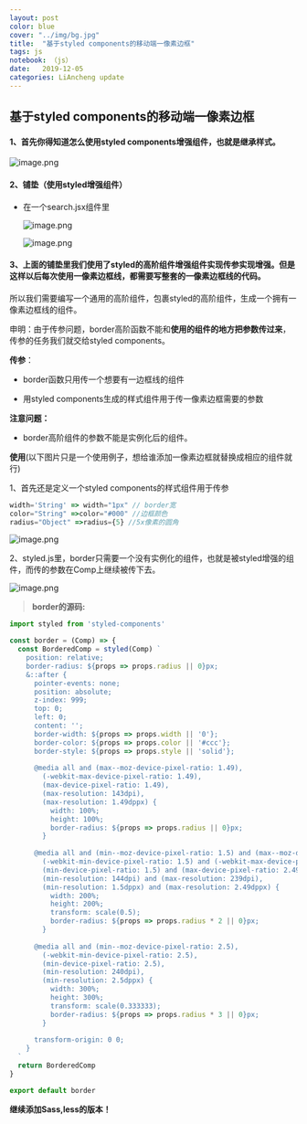```yaml
---
layout: post
color: blue
cover: "../img/bg.jpg"
title:  "基于styled components的移动端一像素边框"
tags: js
notebook: （js）
date:   2019-12-05 
categories: LiAncheng update
---
```


## 基于styled components的移动端一像素边框  

#### 1、首先你得知道怎么使用styled components增强组件，也就是继承样式。


![image.png](https://i.loli.net/2019/12/09/elcEFUakDHiAv8O.png)

#### 2、铺垫（使用styled增强组件）  


- 在一个search.jsx组件里  

  ![image.png](https://i.loli.net/2019/12/09/bOzQkcgtwYpUqxN.png)

  ![image.png](https://i.loli.net/2019/12/09/4U8JKARIPrSiBMy.png)

#### 3、上面的铺垫里我们使用了styled的高阶组件增强组件实现传参实现增强。但是这样以后每次使用一像素边框线，都需要写整套的一像素边框线的代码。

所以我们需要编写一个通用的高阶组件，包裹styled的高阶组件，生成一个拥有一像素边框线的组件。

申明：由于传参问题，border高阶函数不能和**使用的组件的地方把参数传过来**，传参的任务我们就交给styled components。

**传参**：

- border函数只用传一个想要有一边框线的组件

- 用styled components生成的样式组件用于传一像素边框需要的参数

**注意问题：**

- border高阶组件的参数不能是实例化后的组件。

**使用**(以下图片只是一个使用例子，想给谁添加一像素边框就替换成相应的组件就行)

1、首先还是定义一个styled components的样式组件用于传参

```javaScript
width='String' => width="1px" // border宽
color="String" =>color="#000" //边框颜色
radius="Object" =>radius={5} //5x像素的圆角
```

![image.png](https://i.loli.net/2019/12/09/NehmjkQrSXwpnTl.png)

2、styled.js里，border只需要一个没有实例化的组件，也就是被styled增强的组件，而传的参数在Comp上继续被传下去。

![image.png](https://i.loli.net/2019/12/09/LyP8XGQxfZ2wvRe.png)

> **border的源码:**

```javaScript
import styled from 'styled-components'

const border = (Comp) => {
  const BorderedComp = styled(Comp) `
    position: relative;
    border-radius: ${props => props.radius || 0}px;
    &::after {
      pointer-events: none;
      position: absolute;
      z-index: 999;
      top: 0;
      left: 0;
      content: '';
      border-width: ${props => props.width || '0'};
      border-color: ${props => props.color || '#ccc'};
      border-style: ${props => props.style || 'solid'};
      
      @media all and (max--moz-device-pixel-ratio: 1.49),
        (-webkit-max-device-pixel-ratio: 1.49),
        (max-device-pixel-ratio: 1.49),
        (max-resolution: 143dpi),
        (max-resolution: 1.49dppx) {
          width: 100%;
          height: 100%;
          border-radius: ${props => props.radius || 0}px;
        }
            
      @media all and (min--moz-device-pixel-ratio: 1.5) and (max--moz-device-pixel-ratio: 2.49),
        (-webkit-min-device-pixel-ratio: 1.5) and (-webkit-max-device-pixel-ratio: 2.49),
        (min-device-pixel-ratio: 1.5) and (max-device-pixel-ratio: 2.49),
        (min-resolution: 144dpi) and (max-resolution: 239dpi),
        (min-resolution: 1.5dppx) and (max-resolution: 2.49dppx) {
          width: 200%;
          height: 200%;
          transform: scale(0.5);
          border-radius: ${props => props.radius * 2 || 0}px;
        }
        
      @media all and (min--moz-device-pixel-ratio: 2.5),
        (-webkit-min-device-pixel-ratio: 2.5),
        (min-device-pixel-ratio: 2.5),
        (min-resolution: 240dpi),
        (min-resolution: 2.5dppx) {
          width: 300%;
          height: 300%;
          transform: scale(0.333333);
          border-radius: ${props => props.radius * 3 || 0}px;
        }
          
      transform-origin: 0 0;
    }
  `
  return BorderedComp
}

export default border
```

**继续添加Sass,less的版本！**
